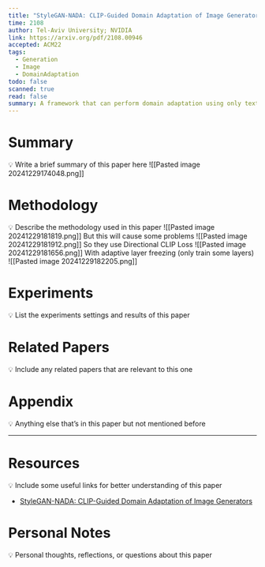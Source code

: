 ```yaml
---
title: "StyleGAN-NADA: CLIP-Guided Domain Adaptation of Image Generators"
time: 2108
author: Tel-Aviv University; NVIDIA
link: https://arxiv.org/pdf/2108.00946
accepted: ACM22
tags:
  - Generation
  - Image
  - DomainAdaptation
todo: false
scanned: true
read: false
summary: A framework that can perform domain adaptation using only text guidance with CLIP.
---
```

# Summary
💡 Write a brief summary of this paper here
![[Pasted image 20241229174048.png]]
# Methodology
💡 Describe the methodology used in this paper
![[Pasted image 20241229181819.png]]
But this will cause some problems
![[Pasted image 20241229181912.png]]
So they use Directional CLIP Loss
![[Pasted image 20241229181656.png]]
With adaptive layer freezing (only train some layers)
![[Pasted image 20241229182205.png]]
# Experiments
💡 List the experiments settings and results of this paper

# Related Papers
💡 Include any related papers that are relevant to this one

# Appendix
💡 Anything else that’s in this paper but not mentioned before

---
# Resources
💡 Include some useful links for better understanding of this paper
- [StyleGAN-NADA: CLIP-Guided Domain Adaptation of Image Generators](https://stylegan-nada.github.io/)
# Personal Notes
💡 Personal thoughts, reflections, or questions about this paper